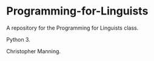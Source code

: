 # Programming-for-Linguists

A repository for the Programming for Linguists class.

Python 3.

Christopher Manning.
